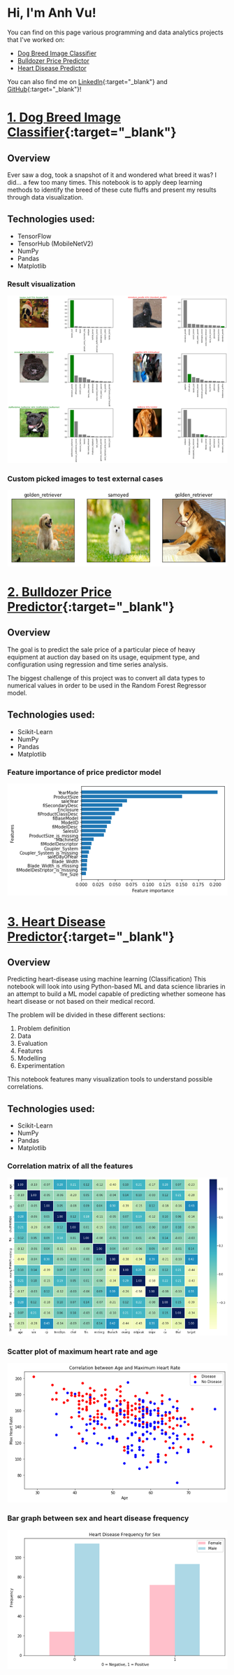 # Hi, I'm Anh Vu! 

You can find on this page various programming and data analytics projects that I've worked on:
* [Dog Breed Image Classifier](https://phamou.github.io/Portfolio/#1-dog-breed-image-classifier)
* [Bulldozer Price Predictor](https://phamou.github.io/Portfolio/#2-bulldozer-price-predictor)
* [Heart Disease Predictor](https://phamou.github.io/Portfolio/#3-heart-disease-predictor)

You can also find me on [LinkedIn](https://www.linkedin.com/in/anh-vu-pham/){:target="_blank"} and [GitHub](https://github.com/phamou){:target="_blank"}! 

# [1. Dog Breed Image Classifier](https://github.com/phamou/Image-Dog-Breed-Classifier/blob/master/good-boy-identifier.ipynb){:target="_blank"}
## Overview
Ever saw a dog, took a snapshot of it and wondered what breed it was? I did... a few too many times. This notebook is to apply deep learning methods to identify the breed of these cute fluffs and present my results through data visualization.

## Technologies used:
* TensorFlow
* TensorHub (MobileNetV2)
* NumPy
* Pandas
* Matplotlib

### Result visualization 
![](/images/result_data.png)

### Custom picked images to test external cases
![](/images/custom_results.png)


# [2. Bulldozer Price Predictor](https://github.com/phamou/Bulldozer-Price-Predictor/blob/master/bulldozer-price-regression.ipynb){:target="_blank"}
## Overview
The goal is to predict the sale price of a particular piece of heavy equipment at auction day based on its usage, equipment type, and configuration using regression and time series analysis. 

The biggest challenge of this project was to convert all data types to numerical values in order to be used in the Random Forest Regressor model.

## Technologies used:
* Scikit-Learn
* NumPy
* Pandas
* Matplotlib

### Feature importance of price predictor model
![](/images/feature_importance_bulldozer.png)


# [3. Heart Disease Predictor](https://github.com/phamou/Heart-Disease-Predictor/blob/master/heart-disease-classification.ipynb){:target="_blank"}
## Overview
Predicting heart-disease using machine learning (Classification)
This notebook will look into using Python-based ML and data science libraries in an attempt to build a ML model capable of predicting whether someone has heart disease or not based on their medical record.

The problem will be divided in these different sections:

1. Problem definition
2. Data
3. Evaluation
4. Features 
5. Modelling 
6. Experimentation

This notebook features many visualization tools to understand possible correlations.

## Technologies used:
* Scikit-Learn
* NumPy
* Pandas
* Matplotlib

### Correlation matrix of all the features
![](/images/correlation_matrix_heart_predictor.png)

### Scatter plot of maximum heart rate and age
![](/images/age_mhr_correlation.png)

### Bar graph between sex and heart disease frequency
![](/images/heart_disease_sex_frequency.png)

